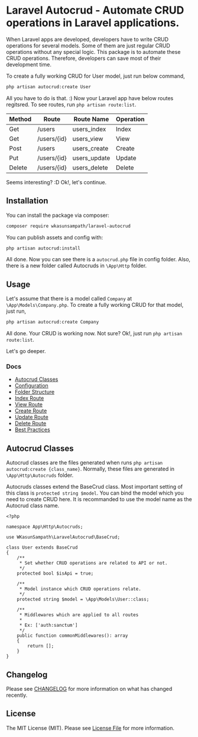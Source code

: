 # Laravel Autocrud - Automate CRUD operations in Laravel applications.

When Laravel apps are developed, developers have to write CRUD operations for several models. Some of them are just regular CRUD operations without any special logic. This package is to automate these CRUD operations. Therefore, developers can save most of their development time.

To create a fully working CRUD for User model, just run below command,

```bash
php artisan autocrud:create User
```

All you have to do is that. :) Now your Laravel app have below routes regitsred. To see routes, run `php artisan route:list`.

| Method | Route       | Route Name   | Operation |
| ------ | ----------- | ------------ | --------- |
| Get    | /users      | users_index  | Index     |
| Get    | /users/{id} | users_view   | View      |
| Post   | /users      | users_create | Create    |
| Put    | /users/{id} | users_update | Update    |
| Delete | /users/{id} | users_delete | Delete    |

Seems interesting? :D Ok!, let's continue.

## Installation

You can install the package via composer:

```bash
composer require wkasunsampath/laravel-autocrud
```

You can publish assets and config with:

```bash
php artisan autocrud:install
```

All done. Now you can see there is a `autocrud.php` file in config folder. Also, there is a new folder called Autocruds in `\App\Http` folder.

## Usage

Let's assume that there is a model called `Company` at `\App\Models\Company.php`. To create a fully working CRUD for that model, just run,

```bash
php artisan autocrud:create Company
```

All done. Your CRUD is working now. Not sure? Ok!, just run `php artisan route:list`.

Let's go deeper.

### Docs

-   [Autocrud Classes](#autocrud-classes)
-   [Configuration](#configuration)
-   [Folder Structure](#generators)
-   [Index Route](#translations)
-   [View Route](#slugs)
-   [Create Route](#usage)
-   [Update Route](#functions)
-   [Delete Route](#exceptions)
-   [Best Practices](#laravel-compatibility)

## Autocrud Classes

Autocrud classes are the files generated when runs `php artisan autocrud:create {class_name}`. Normally, these files are generated in `\App\Http\Autocruds` folder.

Autocruds classes extend the BaseCrud class. Most important setting of this class is `protected string $model`. You can bind the model which you need to create CRUD here. It is recommanded to use the model name as the Autocrud class name.

```
<?php

namespace App\Http\Autocruds;

use WKasunSampath\LaravelAutocrud\BaseCrud;

class User extends BaseCrud
{
    /**
     * Set whether CRUD operations are related to API or not.
     */
    protected bool $isApi = true;

    /**
     * Model instance which CRUD operations relate.
     */
    protected string $model = \App\Models\User::class;

    /**
     * Middlewares which are applied to all routes
     *
     * Ex: ['auth:sanctum']
     */
    public function commonMiddlewares(): array
    {
        return [];
    }
}
```

## Changelog

Please see [CHANGELOG](CHANGELOG.md) for more information on what has changed recently.

## License

The MIT License (MIT). Please see [License File](LICENSE.md) for more information.
